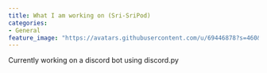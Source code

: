 ```yaml
---
title: What I am working on (Sri-SriPod)
categories:
- General
feature_image: "https://avatars.githubusercontent.com/u/69446878?s=460&u=7dbf861f7242a91ee4d55ed3a5275cc9de6cb9f8&v=4"
---
```


Currently working on a discord bot using discord.py

<!-- more -->

